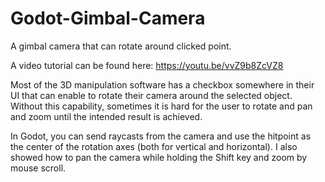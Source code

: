 # Godot-Gimbal-Camera
A gimbal camera that can rotate around clicked point.

A video tutorial can be found here:
https://youtu.be/vvZ9b8ZcVZ8

Most of the 3D manipulation software has a checkbox somewhere in their UI that can enable to rotate their camera around the selected object. Without this capability, sometimes it is hard for the user to rotate and pan and zoom until the intended result is achieved.

In Godot, you can send raycasts from the camera and use the hitpoint as the center of the rotation axes (both for vertical and horizontal).
I also showed how to pan the camera while holding the Shift key and zoom by mouse scroll.
